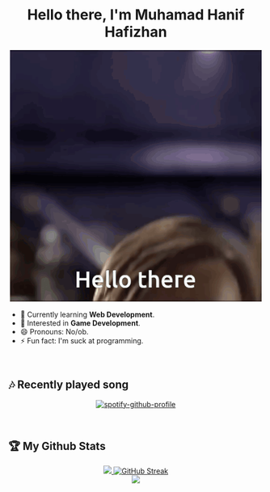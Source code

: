 <h1 align="center">Hello there, I'm Muhamad Hanif Hafizhan</h1>

<div align="center">
 
 ![me](https://github.com/EnvoyX/EnvoyX/blob/main/hello-there.gif)
 
</div>


- 🌱 Currently learning **Web Development**.
- 👀 Interested in **Game Development**.
- 😄 Pronouns: No/ob.
- ⚡ Fun fact: I'm suck at programming.


 <br>

## 🎶 Recently played song
 
 <div align="center">
  
 [![spotify-github-profile](https://spotify-github-profile.kittinanx.com/api/view?uid=31ic6ld4fbr7hz4tq4f3sj564r7u&cover_image=true&theme=default&show_offline=false&background_color=121212&interchange=true&bar_color_cover=true&bar_color=53b14f)](https://spotify-github-profile.kittinanx.com/api/view?uid=31ic6ld4fbr7hz4tq4f3sj564r7u&redirect=true)
  
 </div>

 <br>
 

## 🏆 My Github Stats
<p align="center">
    <a href="https://github.com/EnvoyX/EnvoyX/">
        <img src="https://github-profile-trophy.vercel.app/?username=EnvoyX&column=-1&theme=dracula" />
    </a>
     <a href="https://github.com/EnvoyX/github-readme-streak-stats">
    <img width="400" src="https://github-readme-streak-stats-eight.vercel.app/?user=EnvoyX&theme=dracula" alt="GitHub Streak" />
  </a>
 <br/>
    <a href="https://github.com/EnvoyX/EnvoyX/">
        <img src="https://github-readme-stats.vercel.app/api/top-langs/?username=EnvoyX&show_icons=true&count_private=false&include_all_commits=true&layout=compact&langs_count=8&theme=dracula" />
    </a>
</p>
<!---
EnvoyX/EnvoyX is a ✨ special ✨ repository because its `README.md` (this file) appears on your GitHub profile.
You can click the Preview link to take a look at your changes.
--->


